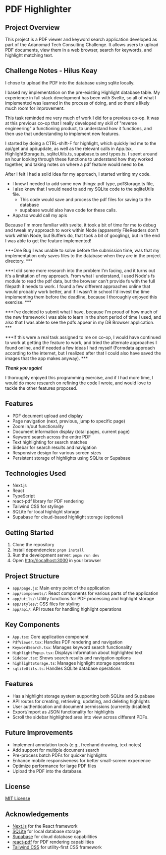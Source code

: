 # PDF Highlighter 

## Project Overview

This project is a PDF viewer and keyword search application developed as part of the Adanomad Tech Consulting Challenge. It allows users to upload PDF documents, view them in a web browser, search for keywords, and highlight matching text.

## Challenge Notes - Hilus Keay

I chose to upload the PDF into the database using sqlite locally.

I based my implementation on the pre-existing Highlight database table.
My experience in full stack development has been with Svelte, so all of what I implemented was learned in the process of doing, and so there's likely much room for improvement.

This task reminded me very much of work I did for a previous co-op. It was at this previous co-op that I really developed my skill of "reverse engineering" a functioning product, to understand how it functions, and then use that understanding to implement new features.

I started by doing a CTRL-shift-F for highlight, which quickly led me to the api/get and api/update, as well as the relevant calls in App.tsx, HighlightStorage.ts, sqliteUtils.ts, supabase.ts and types.ts. I spent around an hour looking through these functions to understand how they worked together, and taking notes on where a pdf feature would need to be. 

After I felt I had a solid idea for my approach, I started writing my code.
- I knew I needed to add some new things: pdf type,  pdfStorage.ts file, 
- I also knew that I would need to add my SQLite code to the sqliteUtils file.
    - This code would save and process the pdf files for saving to the database
    - supabase would also have code for these calls.
- App.tsx would call my apis

Because I'm more familiar with svelte, it took a bit of time for me to debug and tweak my approach to work within Node (apparently FileReaders don't work within Node, but Buffers do, that took a bit of googling), but in the end I was able to get the feature implemented!

***One Bug I was unable to solve before the submission time, was that my implementation only saves files to the database when they are in the project directory. ***

***I did some more research into the problem I'm facing, and it turns out it's a limitation of my approach. From what I understand, I used Node's fs module to read the pdf data, but the browser can't provide fs with the full filepath it needs to work. I found a few different approaches online that would probably work better, and if I wasn't in school I'd invest the time implementing them before the deadline, because I thoroughly enjoyed this exercise. ***

***I've decided to submit what I have, because I'm proud of how much of the new framework I was able to learn in the short period of time I used, and also that I was able to see the pdfs appear in my DB Browser application. ***

***If this were a real task assigned to me on co-op, I would have continued to work at getting the feature to work, and tried the alternate approaches I found online, and if needed a few ideas I had myself (Formdata approach according to the internet, but I realized after that I could also have saved the images that the app makes anyway).  ***

***Thank you again!***

I thoroughly enjoyed this programming exercise, and if I had more time, I would do more research on refining the code I wrote, and would love to tackle the other features proposed.

## Features

- PDF document upload and display
- Page navigation (next, previous, jump to specific page)
- Zoom in/out functionality
- Document information display (total pages, current page)
- Keyword search across the entire PDF
- Text highlighting for search matches
- Sidebar for search results and navigation
- Responsive design for various screen sizes
- Persistent storage of highlights using SQLite or Supabase

## Technologies Used

- Next.js
- React 
- TypeScript
- react-pdf library for PDF rendering
- Tailwind CSS for stylinge
- SQLite for local highlight storage
- Supabase for cloud-based highlight storage (optional)

## Getting Started

1. Clone the repository
2. Install dependencies: `pnpm install`
3. Run the development server: `pnpm run dev`
4. Open [http://localhost:3000](http://localhost:3000) in your browser

## Project Structure

- `app/page.js`: Main entry point of the application
- `app/components/`: React components for various parts of the application
- `app/utils/`: Utility functions for PDF processing and highlight storage
- `app/styles/`: CSS files for styling
- `app/api/`: API routes for handling highlight operations

## Key Components

- `App.tsx`: Core application component
- `PdfViewer.tsx`: Handles PDF rendering and navigation
- `KeywordSearch.tsx`: Manages keyword search functionality
- `HighlightPopup.tsx`: Displays information about highlighted text
- `Sidebar.tsx`: Shows search results and navigation options
- `highlightStorage.ts`: Manages highlight storage operations
- `sqliteUtils.ts`: Handles SQLite database operations

## Features

- Has a highlight storage system supporting both SQLite and Supabase
- API routes for creating, retrieving, updating, and deleting highlights
- User authentication and document permissions (currently disabled)
- Export/import as JSON functionality for highlights
- Scroll the sidebar highlighted area into view across different PDFs. 


## Future Improvements

- Implement annotation tools (e.g., freehand drawing, text notes)
- Add support for multiple document search
- Pre-process batch PDFs for quicker highlights
- Enhance mobile responsiveness for better small-screen experience
- Optimize performance for large PDF files
- Upload the PDF into the database.

## License

[MIT License](https://opensource.org/licenses/MIT)

## Acknowledgements

- [Next.js](https://nextjs.org/) for the React framework
- [SQLite](https://www.sqlite.org/) for local database storage
- [Supabase](https://supabase.io/) for cloud database capabilities
- [react-pdf](https://github.com/wojtekmaj/react-pdf) for PDF rendering capabilities
- [Tailwind CSS](https://tailwindcss.com/) for utility-first CSS framework
